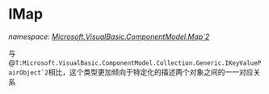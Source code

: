 ﻿# IMap
_namespace: [Microsoft.VisualBasic.ComponentModel.Map`2](./index.md)_

与@``T:Microsoft.VisualBasic.ComponentModel.Collection.Generic.IKeyValuePairObject`2``相比，这个类型更加倾向于特定化的描述两个对象之间的一一对应关系




